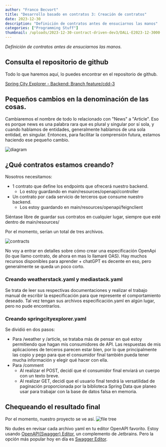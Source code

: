 ```yaml
---
author: "Franco Becvort"
title: "Desarrollo basado en contratos 3: Creación de contratos"
date: 2023-12-30
description: "Definición de contratos antes de ensuciarnos las manos"
categories: ["Programming Stuff"]
thumbnail: /uploads/2023-12-30-contract-driven-dev3/DALL·E2023-12-3000.31.56.png
---
```


_Definición de contratos antes de ensuciarnos las manos._

## Consulta el repositorio de github

Todo lo que haremos aquí, lo puedes encontrar en el repositorio de github.

[Spring City Explorer - Backend: Branch feature/cdd-3](https://github.com/franBec/springcityexplorer-backend/tree/feature/cdd-3)

## Pequeños cambios en la denominación de las cosas.

Cambiaremos el nombre de todo lo relacionado con "News" a "Article". Eso es porque news es una palabra rara que es plural y singular por sí sola, y cuando hablamos de entidades, generalmente hablamos de una sola entidad, en singular. Entonces, para facilitar la comprensión futura, estamos haciendo ese pequeño cambio.

![diagram](/uploads/2023-12-30-contract-driven-dev3/Untitled-2023-04-13-2132.png)

## ¿Qué contratos estamos creando?

Nosotros necesitamos:

- 1 contrato que define los endpoints que ofrecerá nuestro backend.
  - Lo estoy guardando en main/resources/openapi/controller
- Un contrato por cada servicio de terceros que consume nuestro backend.
  - Los estoy guardando en main/resources/openapi/feignclient

Siéntase libre de guardar sus contratos en cualquier lugar, siempre que esté dentro de main/resources/

Por el momento, serían un total de tres archivos.

![contracts](/uploads/2023-12-30-contract-driven-dev3/Untitled-2023-12-30-1241.png)

No voy a entrar en detalles sobre cómo crear una especificación OpenApi (lo que llamo contrato, de ahora en mas lo llamaré OAS). Hay muchos recursos disponibles para aprender + chatGPT es decente en eso, pero generalmente se queda un poco corto.

### Creando weatherstack.yaml y mediastack.yaml

Se trata de leer sus respectivas documentaciones y realizar el trabajo manual de escribir la especificación para que represente el comportamiento deseado. Tal vez tengan sus archivos especificación.yaml en algún lugar, pero no pude encontrarlos.

### Creando springcityexplorer.yaml

Se dividió en dos pasos:

- Para /weather y /article, se trataba más de pensar en qué estoy permitiendo que hagan mis consumidores de API. Las respuestas de mis aplicaciones de terceros parecen estar bien, por lo que principalmente las copio y pego para que el consumidor final también pueda tener mucha información y elegir qué hacer con ella.
- Para /comment
  - Al realizar el POST, decidí que el consumidor final enviará un cuerpo con un texto breve.
  - Al realizar GET, decidí que el usuario final tendrá la versatilidad de paginación proporcionada por la biblioteca Spring Data que planeo usar para trabajar con la base de datos falsa en memoria.

## Chequeando el resultado final

Por el momento, nuestro proyecto se ve así.
![file tree](/uploads/2023-12-30-contract-driven-dev3/Screenshot2023-12-30131549.png)

No dudes en revisar cada archivo yaml en tu editor OpenAPI favorito. Estoy usando [OpenAPI ​(Swagger)​ Editor](https://plugins.jetbrains.com/plugin/14837-openapi-swagger-editor), un complemento de Jetbrains. Pero la opción más popular hoy en día es [Swagger Editor](https://editor.swagger.io/).
